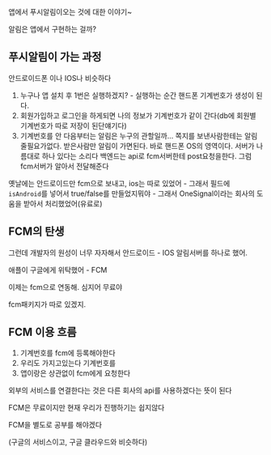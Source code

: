 앱에서 푸시알림이오는 것에 대한 이야기~

알림은 앱에서 구현하는 걸까? 


## 푸시알림이 가는 과정

안드로이드폰 이나 IOS나 비슷하다

1. 누구나 앱 설치 후 1번은 실행하겠지? - 실행하는 순간 핸드폰 기계번호가 생성이 된다. 
2. 회원가입하고 로그인을 하게되면 나의 정보가 기계번호가 같이 간다(db에 회원별 기계번호가 따로 저장이 된단얘기다) 
3. 기계번호를 안 다음부터는 알림은 누구의 관할일까...
	쪽지를 보낸사람한테는 알림줄필요가없다. 받은사람만 알림이 가면된다.
	바로 핸드폰 OS의 영역이다. 서버가 나름대로 하나 있다는 소리다
	백엔드는 api로 fcm서버한테 post요청을한다. 
	그럼 fcm서버가 알아서 전달해준다

옛날에는 안드로이드만 fcm으로 보내고, ios는 따로 있었어 - 그래서 필드에 `isAndroid`를 넣어서 true/false를 만들었지뭐야 - 그래서 OneSignal이라는 회사의 도움을 받아서 처리했었어(유료로)


## FCM의 탄생

그런데 개발자의 원성이 너무 자자해서 안드로이드 - IOS 알림서버를 하나로 했어. 

애플이 구글에게 위탁했어 - FCM

이제는 fcm으로 연동해. 심지어 무료야

fcm패키지가 따로 있겠지.




## FCM 이용 흐름

1. 기계번호를 fcm에 등록해야한다
2. 우리도 가지고있는다 기계번호를
3. 앱이랑은 상관없이 fcm에게 요청한다

외부의 서비스를 연결한다는 것은 다른 회사의 api를 사용하겠다는 뜻이 된다

FCM은 무료이지만 현재 우리가 진행하기는 쉽지않다

FCM을 별도로 공부를 해야겠다

(구글의 서비스이고, 구글 클라우드와 비슷하다)